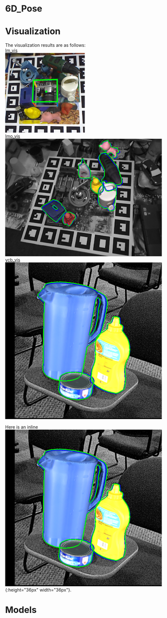 # 6D_Pose


# Visualization
The visualization results are as follows:   
[lm_vis](https://github.com/peppa114/6D_Pose/tree/main/visualization/lm)   
![lm](visualization/lm/5.png)   
[lmo_vis](https://github.com/peppa114/6D_Pose/tree/main/visualization/lmo)  
![lmo](visualization/lmo/5.png)   
[ycb_vis](https://github.com/peppa114/6D_Pose/tree/main/visualization/ycb)  
![ycb](visualization/ycb/5.png)  


Here is an inline ![smiley](visualization/ycb/5.png){:height="36px" width="36px"}.

# Models

